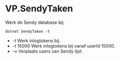 # VP.SendyTaken

Werk de Sendy database bij:

```console
dotnet SendyTaken -t
```

- -t Werk inlogtokens bij.
- -t 15000 Werk inlogtokens bij vanaf userId 15000.
- -v Verplaats users van Sendy lijst.
